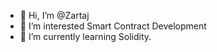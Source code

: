 - 👋 Hi, I’m @Zartaj
- 👀 I’m interested Smart Contract Development
- 🌱 I’m currently learning Solidity.


<!---
Zartaj0/Zartaj0 is a ✨ special ✨ repository because its `README.md` (this file) appears on your GitHub profile.
You can click the Preview link to take a look at your changes.
--->
